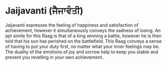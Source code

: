 # Jaijavanti (ਜੈਜਾਵੰਤੀ)

Jaijavanti expresses the feeling of happiness and satisfaction of achievement, however it simultaneously conveys the sadness of losing. An apt simile for this Raag is that of a king winning a battle, however he is then told that his son has perished on the battlefield. This Raag conveys a sense of having to put your duty first, no matter what your inner feelings may be. The duality of the emotions of joy and sorrow help to keep you stable and prevent you revelling in your own achievement..